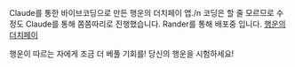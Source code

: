 Claude를 통한 바이브코딩으로 만든 행운의 더치페이 앱./n
코딩은 할 줄 모르므로 수정도 Claude를 통해 쫌쫌따리로 진행했습니다.
Rander를 통해 배포중 입니다.
[행운의 더치페이](https://lucky-pay-game.onrender.com)

행운이 따르는 자에게 조금 더 베풀 기회를!
당신의 행운을 시험하세요!
